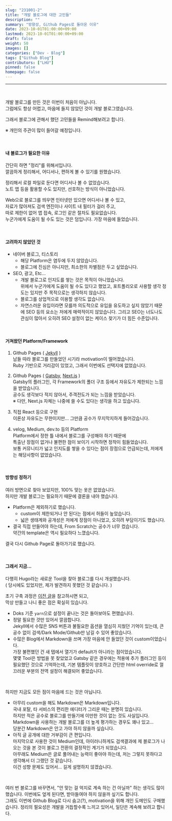 ```yaml
---
slug: "231001-2"
title: "개발 블로그에 대한 고민들"
description: ""
summary: "방향성, Github Pages로 돌아온 이유"
date: 2023-10-01T01:00:00+09:00
lastmod: 2023-10-01T01:00:00+09:00
draft: false
weight: 50
images: []
categories: ["Dev - Blog"]
tags: ["Github Blog"]
contributors: ["LHU"]
pinned: false
homepage: false
---
```


---

<br>

개발 블로그를 만든 것은 이번이 처음이 아닙니다.   
그럼에도 항상 어렵고, 마음에 들지 않았던 것이 개발 블로그였습니다.

그래서 블로그에 관해서 했던 고민들을 Remind해보려고 합니다.   

※ 개인의 주관이 많이 들어갈 예정입니다.

<br>

#### 내 블로그가 필요한 이유
간단히 하면 "정리"를 위해서입니다.   
깔끔하게 정리해서, 어디서나, 편하게 볼 수 있기를 원했습니다.

정리해서 로컬 파일로 둔다면 어디서나 볼 수 없었습니다.   
노트 앱 등을 활용할 수도 있지만, 선호하는 방식이 아니었습니다.   

Web으로 블로그를 띄우면 인터넷만 있으면 어디서나 볼 수 있고,   
자료가 많아져도 검색 엔진이나 사이트 내 필터가 걸러 주고,   
따로 제한이 없어 앱 접속, 로그인 같은 절차도 필요없습니다.   
누군가에게 도움이 될 수도 있는 것은 덤입니다. 가장 마음에 들었습니다.

<br>

#### 고려하지 않았던 것
* 네이버 블로그, 티스토리   
  * 해당 Platform은 염두에 두지 않았습니다.   
  * 블로그에 진심은 아니지만, 최소한의 차별점은 두고 싶었습니다.
* SEO, 광고, Etc...
  * 개발 블로그로 인지도를 쌓는 것은 목적이 아니었습니다.   
위에서 누군가에게 도움이 될 수도 있다고 했었고, 포트폴리오로 사용할 생각 정도는 있지만 주 목적으로는 생각하지 않습니다.      
  * 블로그를 상업적으로 이용할 생각도 없습니다.   
  * 자연스러운 유입이라면 모를까 의도적으로 유입을 유도하고 싶지 않았기 때문에 SEO 등의 요소는 저에게 매력적이지 않았습니다. 그리고 SEO는 너도나도 관심이 많아서 오히려 SEO 설정이 없는 케이스 찾기가 더 힘든 수준입니다.

<br>

#### 거쳐왔던 Platform/Framework
1. Github Pages ( [Jekyll][ref0] )   
남들 따라 블로그를 만들었던 시기라 motivation이 떨어졌습니다.   
Ruby 기반으로 거리감이 있었고, 그래서 이번에도 선택지에 없었습니다.

2. Github Pages ( [Gatsby][ref1], [Next.js][ref2] )   
Gatsby의 플러그인, 각 Framework의 폴더 구조 등에서 자유도가 제한되는 느낌을 받았습니다.   
공수도 생각보다 적지 않아서, 주객전도가 되는 느낌을 받았습니다.   
※ 다만, Next.js 자체는 나중에 쓸 수도 있다는 생각을 하고 있습니다. 

3. 직접 React 등으로 구현   
이론상 자유도는 무한이지만... 그만큼 공수가 무지막지하게 들어갔습니다.

4. velog, Medium, dev.to 등의 Platform   
Platform에서 정한 틀 내에서 블로그를 구성해야 하기 때문에   
특출난 장점이 없거나 불편한 점이 보이기 시작하면 정착이 힘들었습니다.   
보통 커뮤니티가 넓고 인지도를 쌓을 수 있다는 점이 장점으로 언급되는데, 저에게는 해당사항이 없었습니다.

<br>

#### 방향성 정하기
여러 방면으로 찾아 보았지만, 100% 맞는 옷은 없었습니다.   
하지만 개발 블로그는 필요하기 때문에 결론을 내야 했습니다.

- Platform은 제외하기로 했습니다.
  - custom이 제한되거나 안 된다는 점에서 허들이 높았습니다.   
  - 넓은 생태계와 공개성은 저에게 장점이 아니었고, 오히려 부담이기도 했습니다.   
- 결국 직접 만들어야 하는데, From Scratch는 공수가 너무 컸습니다.    
약간의 template은 역시 필요하다 느꼈습니다.

결국 다시 Github Page로 돌아가기로 했습니다.

<br>

#### 그래서 지금...
다행히 Hugo라는 새로운 Tool을 찾아 블로그를 다시 개설했습니다.   
( 당시에도 있었지만, 제가 발견하지 못했던 것 같습니다. )

초기 구축 과정은 [이전 글][ref3]을 참고하시면 되고,   
막상 만들고 나니 좋은 점은 확실히 있습니다.   

- Doks 기준 `yarn`으로 설정이 끝나는 것은 돌아보아도 편했습니다.
- 정말 필요한 것만 있어서 깔끔합니다.   
Jekyll에서 수많은 SNS 버튼과 불필요한 옵션을 열심히 지웠던 기억이 있는데, 큰 공수 없이 검색/Dark Mode/Github만 남길 수 있어 좋았습니다.
- 수많은 Blog에서 Markdown을 쓰며 가장 마음에 안 들었던 것이 custom이었습니다.   
가장 불편했던 건 새 탭에서 열기가 default가 아니라는 점이었습니다.   
몇몇 Tool은 방법을 못 찾았었고 Gatsby 같은 경우에는 적용에 추가 플러그인 등이 필요했던 것으로 기억하는데, 기본 템플릿이 양호하고 간단한 html override로 껄끄러운 부분의 전역 설정이 해결되어 좋았습니다.

<br> 

하지만 지금도 모든 점이 마음에 드는 것은 아닙니다.

- 아무리 custom을 해도 Markdown은 Markdown입니다.   
국내 포탈, 타 서비스의 편리한 에디터가 그리운 때는 분명히 있습니다.   
하지만 적은 공수로 블로그를 만들기에 이만한 것이 없는 것도 사실입니다.   
Markdown을 사용하는 개발 블로그를 더 높게 평가하는 경우도 꽤나 있고...   
당분간 Markdown은 안고 가야 하지 않을까 싶습니다.
- 아직 글 공개에 대한 거부감이 큰 편입니다.   
마지막으로 사용한 것이 Medium인데, 아이러니하게도 검색결과에 제 블로그가 나오는 것을 본 것이 블로그 전환의 결정적인 계기가 되었습니다.   
아무래도 Medium은 글로 풀어내는 능력이 좋아야 하는데, 저는 그렇지 못하다고 생각해서 더 그랬던 것 같습니다.   
이건 성향 문제도 있어서... 길게 설명하지 않겠습니다.

<br> 

여러 번 블로그를 바꾸면서, "안 맞는 걸 억지로 계속 하는 건 아닐까" 하는 생각도 많이 했습니다. 이번에도 엎게 된다면, 받아들여야 하지 않을까 싶기도 합니다.    
그래도 이번에 Github Blog로 다시 숨고(?), motivation을 위해 개인 도메인도 구매했습니다. 정리의 필요성은 개발을 거듭할수록 느끼고 있어서, 일단은 계속해 보려고 합니다.

[ref0]: https://jekyllrb.com/
[ref1]: https://www.gatsbyjs.com/
[ref2]: https://nextjs.org/

[ref3]: /blog/231001-1/